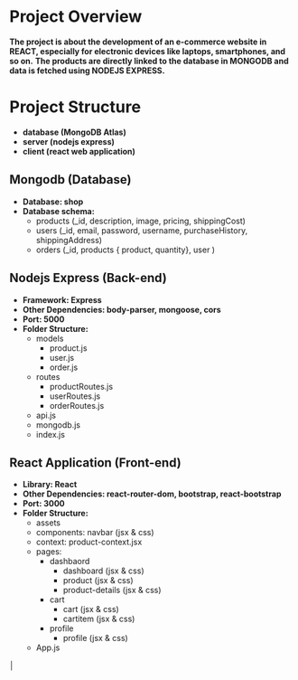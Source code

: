 # Project Overview
**The project is about the development of an e-commerce website in REACT, especially for electronic devices like laptops, smartphones, and so on.**
**The products are directly linked to the database in MONGODB and data is fetched using NODEJS EXPRESS.**

# Project Structure

- **database (MongoDB Atlas)**
- **server (nodejs express)**
- **client (react web application)**

## Mongodb (Database)

- **Database: shop**
- **Database schema:**
  - products (\_id, description, image, pricing, shippingCost)
  - users (\_id, email, password, username, purchaseHistory, shippingAddress)
  - orders (\_id, products { product, quantity}, user )

## Nodejs Express (Back-end)

- **Framework: Express**
- **Other Dependencies: body-parser, mongoose, cors**
- **Port: 5000**
- **Folder Structure:**
  - models
    - product.js
    - user.js
    - order.js
  - routes
    - productRoutes.js
    - userRoutes.js
    - orderRoutes.js
  - api.js
  - mongodb.js
  - index.js

## React Application (Front-end)

- **Library: React**
- **Other Dependencies: react-router-dom, bootstrap, react-bootstrap**
- **Port: 3000**
- **Folder Structure:**
  - assets
  - components: navbar (jsx & css)
  - context: product-context.jsx
  - pages:
    - dashbaord
      - dashboard (jsx & css)
      - product (jsx & css)
      - product-details (jsx & css)
    - cart
      - cart (jsx & css)
      - cartitem (jsx & css)
    - profile
      - profile (jsx & css)
  - App.js

│
